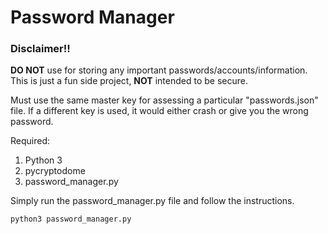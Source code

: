 # Password Manager
### **Disclaimer!!**
**DO NOT** use for storing any important passwords/accounts/information. This is just a fun side project, **NOT** intended to be secure.

Must use the same master key for assessing a particular "passwords.json" file. If a different key is used, it would either crash or give you the wrong password.

Required:
1. Python 3
2. pycryptodome
3. password_manager.py

Simply run the password_manager.py file and follow the instructions.

    python3 password_manager.py

